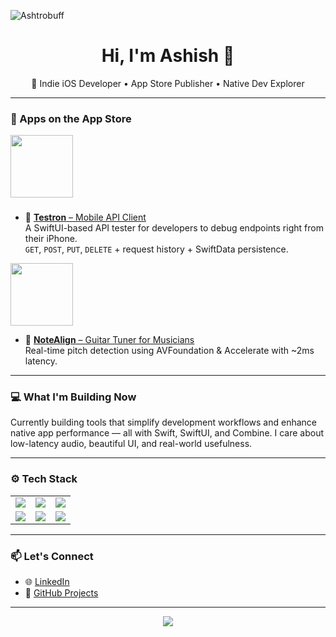 ![Ashtrobuff](https://github.com/user-attachments/assets/6724ec7b-e699-4fce-9c78-ca1805916da5)
<!---<span style="text-center, align-items-center"><img  width="100" height="100"  style="border-radius: 50%; vertical-align: middle; margin-right: 10px;" src=https://github.com/user-attachments/assets/b7963a09-1516-4834-9aac-5a1f21c27a73></span>--->

<h1 align="center">Hi, I'm Ashish 👋</h1>

<p align="center">
  🚀 Indie iOS Developer • App Store Publisher • Native Dev Explorer
</p>

---

### 📱 Apps on the App Store

<img  width=100 height=100 src="https://is1-ssl.mzstatic.com/image/thumb/Purple211/v4/1e/f9/88/1ef98840-ae16-7b70-d16e-dc4fa36bc29f/AppIcon-0-0-1x_U007emarketing-0-11-0-85-220.png/180x180bb.png">

###

- 🔗 [**Testron** – Mobile API Client](https://apps.apple.com/us/app/testron/id6747257486)  
  A SwiftUI-based API tester for developers to debug endpoints right from their iPhone.  
  `GET`, `POST`, `PUT`, `DELETE` + request history + SwiftData persistence.

<img  width=100 height=100 src="https://is1-ssl.mzstatic.com/image/thumb/Purple211/v4/1e/48/ce/1e48ce45-7e9f-dbf5-b474-c914b50541ee/AppIcon-0-0-1x_U007emarketing-0-11-0-85-220.png/1024x1024bb.png">


- 🔗 [**NoteAlign** – Guitar Tuner for Musicians](https://lnkd.in/ep8ExE82)  
  Real-time pitch detection using AVFoundation & Accelerate with ~2ms latency.

---

### 💻 What I'm Building Now

Currently building tools that simplify development workflows and enhance native app performance — all with Swift, SwiftUI, and Combine. I care about low-latency audio, beautiful UI, and real-world usefulness.

---

### ⚙️ Tech Stack
<table>
  <tr>
    <td><img src="https://img.shields.io/badge/-Swift-orange?style=flat-square&logo=swift" /></td>
    <td><img src="https://img.shields.io/badge/-iOS-black?style=flat-square&logo=apple" /></td>
    <td><img src="https://img.shields.io/badge/-Xcode-blue?style=flat-square&logo=xcode" /></td>
  </tr>
  <tr>
    <td><img src="https://img.shields.io/badge/-SwiftUI-lightgrey?style=flat-square&logo=swift" /></td>
    <td><img src="https://img.shields.io/badge/-React-black?style=flat-square&logo=react" /></td>
    <td><img src="https://img.shields.io/badge/-Node.js-green?style=flat-square&logo=node.js" /></td>
  </tr>
</table>


---

### 📫 Let's Connect

- 🌐 [LinkedIn](https://linkedin.com/in/ashishp1729)
- 🧠 [GitHub Projects](https://github.com/Ashtrobuff)

---

<p align="center">
  <img src="https://readme-typing-svg.demolab.com/?lines=Currently%20shipping%20apps%20%F0%9F%9A%80;Swift%20first%2C%20always.;Exploring%20real-time%20audio%20processing!" />
</p>

